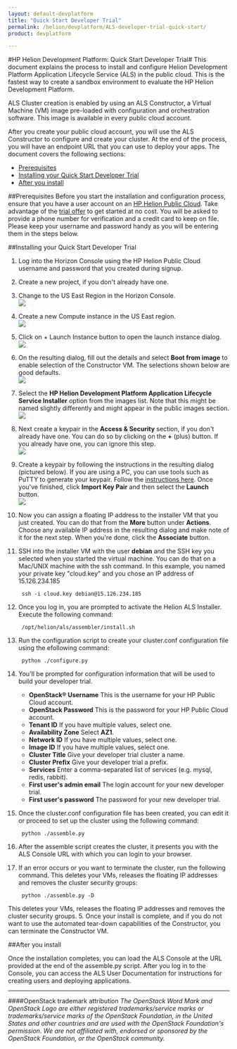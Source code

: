 ```yaml
---
layout: default-devplatform
title: "Quick Start Developer Trial"
permalink: /helion/devplatform/ALS-developer-trial-quick-start/
product: devplatform

---
```

<!--UNDER REVISION-->

#HP Helion Development Platform: Quick Start Developer Trial#
<a name="top"></a>
This document explains the process to install and configure Helion Development Platform Application Lifecycle Service (ALS) in the public cloud. This is the fastest way to create a sandbox environment to evaluate the HP Helion Development Platform.

ALS Cluster creation is enabled by using an ALS Constructor, a Virtual Machine (VM) image pre-loaded with configuration and orchestration software.  This image is available in every public cloud account.

After you create your public cloud account, you will use the ALS Constructor to configure and create your cluster.  At the end of the process, you will have an endpoint URL that you can use to deploy your apps.
The document covers the following sections:

- <a href="#pre">Prerequisites</a>
- <a href="#install">Installing your Quick Start Developer Trial</a>
- <a href="#after">After you install</a>

##Prerequisites<a name="pre"></a>
Before you start the installation and configuration process, ensure that you have a user account on an <a href="https://horizon.hpcloud.com/register" target="_blank">HP Helion Public Cloud</a>. Take advantage of the <a href="http://www.hpcloud.com/cloud-credit" target="_blank">trial offer</a> to get started at no cost. You will be asked to provide a phone number for verification and a credit card to keep on file. Please keep your username and password handy as you will be entering them in the steps below.

##Installing your Quick Start Developer Trial<a name="install"></a>
1. Log into the Horizon Console using the HP Helion Public Cloud username and password that you created during signup.
2. Create a new project, if you don't already have one.
3. Change to the US East Region in the Horizon Console. <br><img src="media/HorizonUSEast.png"/>
5. Create a new Compute instance in the US East region.<br><img src="media/newComputeInstance.png"/>
6. Click on + Launch Instance button to open the launch instance dialog.<br><img src="media/launchInstance.png"/>
7. On the resulting dialog, fill out the details and select **Boot from image** to enable selection of the Constructor VM.  The selections shown below are good defaults.<br><img src="media/bootFromImage.png"/>
8. Select the **HP Helion Development Platform Application Lifecycle Service Installer** option from the images list.  Note that this might be named slightly differently and might appear in the public images section.<br><img src="media/ALSinstaller.png"/>
9. Next create a keypair in the **Access & Security** section, if you don't already have one.  You can do so by clicking on the **+** (plus)  button.  If you already have one, you can ignore this step.<br><img src="media/keyPairsIgnore.png"/>
1. Create a keypair by following the instructions in the resulting dialog (pictured below).  If you are using a PC, you can use tools such as PuTTY to generate your keypair.  Follow the [instructions here](http://kb.siteground.com/how_to_generate_an_ssh_key_on_windows_using_putty/).  Once you've finished, click **Import Key Pair** and then select the **Launch** button.<br><img src="media/importKeyPair.png"/>
2. Now you can assign a floating IP address to the installer VM that you just created.  You can do that from the **More** button under **Actions**.  Choose any available IP address in the resulting dialog and make note of it for the next step. When you're done, click the **Associate** button.
3. SSH into the installer VM with the user **debian** and the SSH key you selected when you started the virtual machine. You can do that on a Mac/UNIX machine with the ssh command. In this example, you named your private key "cloud.key" and you chose an IP address of 15.126.234.185

		ssh -i cloud.key debian@15.126.234.185
1. Once you log in, you are prompted to activate the Helion ALS Installer. Execute the following command:

		/opt/helion/als/assembler/install.sh
1. Run the configuration script to create your cluster.conf configuration file using the efollowing command:

		python ./configure.py

1.  You'll be prompted for configuration information that will be used to build your developer trial.
	- **OpenStack&reg; Username** This is the username for your HP Public Cloud account.
	- **OpenStack Password** This is the password for your HP Public Cloud account.
	- **Tenant ID** If you have multiple values, select one.
	- **Availability Zone** Select **AZ1**.
	- **Network ID** If you have multiple values, select one.
	- **Image ID** If you have multiple values, select one.
	- **Cluster Title** Give your developer trial cluster a name.
	- **Cluster Prefix** Give your developer trial a prefix.
	- **Services** Enter a comma-separated list of services (e.g. mysql, redis, rabbit).
	- **First user's admin email** The login account for your new developer trial.
	- **First user's password** The password for your new developer trial.

1. Once the cluster.conf configuration file has been created, you can edit it or proceed to set up the cluster using the following command:

		python ./assemble.py
3. After the assemble script creates the cluster, it presents you with the ALS Console URL with which you can login to your browser.
4. If an error occurs or you want to terminate the cluster, run the following command. This deletes your VMs, releases the floating IP addresses and removes the cluster security groups: 

		python ./assemble.py -D 
This deletes your VMs, releases the floating IP addresses and removes the cluster security groups.
5. Once your install is complete, and if you do not want to use the automated tear-down capabilities of the Constructor, you can terminate the Constructor VM.

##After you install<a name="after"></a>

Once the installation completes, you can load the ALS Console at the URL provided at the end of the assemble.py script. After you log in to the Console, you can access the ALS User Documentation for instructions for creating users and deploying applications.
 
----
####OpenStack trademark attribution
*The OpenStack Word Mark and OpenStack Logo are either registered trademarks/service marks or trademarks/service marks of the OpenStack Foundation, in the United States and other countries and are used with the OpenStack Foundation's permission. We are not affiliated with, endorsed or sponsored by the OpenStack Foundation, or the OpenStack community.*


